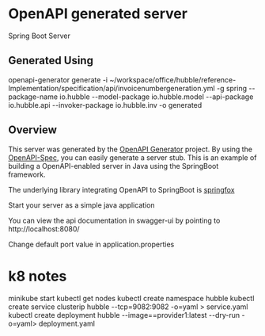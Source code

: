 # OpenAPI generated server

Spring Boot Server

## Generated Using 
openapi-generator generate -i ~/workspace/office/hubble/reference-Implementation/specification/api/invoicenumbergeneration.yml -g spring --package-name io.hubble --model-package io.hubble.model --api-package io.hubble.api --invoker-package io.hubble.inv -o generated

## Overview
This server was generated by the [OpenAPI Generator](https://openapi-generator.tech) project.
By using the [OpenAPI-Spec](https://openapis.org), you can easily generate a server stub.
This is an example of building a OpenAPI-enabled server in Java using the SpringBoot framework.

The underlying library integrating OpenAPI to SpringBoot is [springfox](https://github.com/springfox/springfox)

Start your server as a simple java application

You can view the api documentation in swagger-ui by pointing to
http://localhost:8080/

Change default port value in application.properties

# k8 notes
minikube start
kubectl get nodes
kubectl create namespace hubble
kubectl create service clusterip hubble --tcp=9082:9082 -o=yaml > service.yaml
kubectl create deployment hubble --image==provider1:latest --dry-run -o=yaml> deployment.yaml